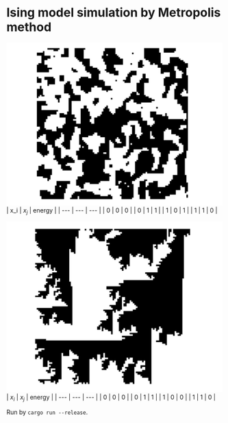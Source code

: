 # Ising model simulation by Metropolis method
![Undirected ising model](ising.png)  
| x_i | $x_j$ | energy |
| --- | --- | --- |
| 0 | 0 | 0 |
| 0 | 1 | 1 |
| 1 | 0 | 1 |
| 1 | 1 | 0 |

![Directed wind from down left corner model](wind.png)  
| $x_i$ | $x_j$ | energy |
| --- | --- | --- |
| 0 | 0 | 0 |
| 0 | 1 | 1 |
| 1 | 0 | 0 |
| 1 | 1 | 0 |

Run by `cargo run --release`.
